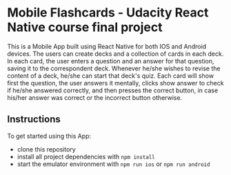 # Mobile Flashcards - Udacity React Native course final project

This is a Mobile App built using React Native for both IOS and Android devices. The users can create decks and a collection of cards in each deck. In each card, the user enters a question and an answer for that question, saving it to the correspondent deck. Whenever he/she wishes to revise the content of a deck, he/she can start that deck's quiz. Each card will show first the question, the user answers it mentally, clicks show answer to check if he/she answered correctly, and then presses the correct button, in case his/her answer was correct or the incorrect button otherwise. 

## Instructions

To get started using this App:

* clone this repository
* install all project dependencies with `npm install`
* start the emulator environment with `npm run ios` or `npm run android`
